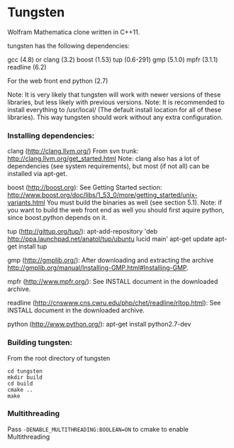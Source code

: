 Tungsten
========

Wolfram Mathematica clone written in C++11.

tungsten has the following dependencies:

gcc (4.8) or clang (3.2)
boost (1.53)
tup (0.6-291)
gmp (5.1.0)
mpfr (3.1.1)
readline (6.2)

For the web front end
python (2.7)

Note: It is very likely that tungsten will work with newer versions of these libraries, but less likely with previous versions.
Note: It is recommended to install everything to /usr/local/ (The default install location for all of these libraries). This way tungsten should work without any extra configuration.

### Installing dependencies:

clang (http://clang.llvm.org/)
	From svn trunk: http://clang.llvm.org/get_started.html
	Note: clang also has a lot of dependencies (see system requirements), but most (if not all) can be installed via apt-get.

boost (http://boost.org):
	See Getting Started section: http://www.boost.org/doc/libs/1_53_0/more/getting_started/unix-variants.html
	You must build the binaries as well (see section 5.1).
	Note: if you want to build the web front end as well you should first aquire python, since boost.python depends on it.

tup (http://gittup.org/tup/):
	apt-add-repository 'deb http://ppa.launchpad.net/anatol/tup/ubuntu lucid main'
	apt-get update
	apt-get install tup

gmp (http://gmplib.org/):
	After downloading and extracting the archive http://gmplib.org/manual/Installing-GMP.html#Installing-GMP.

mpfr (http://www.mpfr.org/):
	See INSTALL document in the downloaded archive.

readline (http://cnswww.cns.cwru.edu/php/chet/readline/rltop.html):
	See INSTALL document in the downloaded archive.

python (http://www.python.org/):
	apt-get install python2.7-dev

### Building tungsten:

From the root directory of tungsten

```
cd tungsten
mkdir build
cd build
cmake ..
make
```

### Multithreading

Pass `-DENABLE_MULTITHREADING:BOOLEAN=ON` to cmake to enable Multithreading
